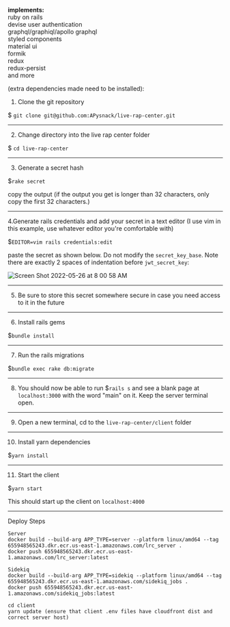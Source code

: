 **implements:**<br/>
ruby on rails<br/>
devise user authentication<br/>
graphql/graphiql/apollo graphql<br/>
styled components<br/>
material ui<br/>
formik<br/>
redux<br/>
redux-persist<br/>
and more<br/>

(extra dependencies made need to be installed):

1. Clone the git repository

$ `git clone git@github.com:APysnack/live-rap-center.git`

---

2. Change directory into the live rap center folder

$ `cd live-rap-center`

---

3. Generate a secret hash

$`rake secret`

copy the output (if the output you get is longer than 32 characters, only copy the first 32 characters.)

---

4.Generate rails credentials and add your secret in a text editor (I use vim in this example, use whatever editor you're comfortable with)

$`EDITOR=vim rails credentials:edit`

paste the secret as shown below. Do not modify the `secret_key_base`. Note there are exactly 2 spaces of indentation before `jwt_secret_key`:

![Screen Shot 2022-05-26 at 8 00 58 AM](https://user-images.githubusercontent.com/60242065/170687927-87f2d102-315d-4dfa-afe2-f1cad53e7261.png)

---

5. Be sure to store this secret somewhere secure in case you need access to it in the future

---

6. Install rails gems

$`bundle install`

---

7. Run the rails migrations

$`bundle exec rake db:migrate`

---

8. You should now be able to run $`rails s` and see a blank page at `localhost:3000` with the word "main" on it. Keep the server terminal open.

---

9. Open a new terminal, cd to the `live-rap-center/client` folder

---

10. Install yarn dependencies

$`yarn install`

---

11. Start the client

$`yarn start`

This should start up the client on `localhost:4000`


------------------------------------------------------------------------------------------
Deploy Steps

```
Server
docker build --build-arg APP_TYPE=server --platform linux/amd64 --tag 655948565243.dkr.ecr.us-east-1.amazonaws.com/lrc_server .
docker push 655948565243.dkr.ecr.us-east-1.amazonaws.com/lrc_server:latest

Sidekiq
docker build --build-arg APP_TYPE=sidekiq --platform linux/amd64 --tag 655948565243.dkr.ecr.us-east-1.amazonaws.com/sidekiq_jobs .
docker push 655948565243.dkr.ecr.us-east-1.amazonaws.com/sidekiq_jobs:latest

cd client
yarn update (ensure that client .env files have cloudfront dist and correct server host)
```
